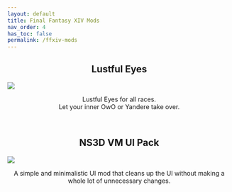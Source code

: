 ```yaml
---
layout: default
title: Final Fantasy XIV Mods
nav_order: 4
has_toc: false
permalink: /ffxiv-mods
---
```


<div class="card">
  <h2 style="text-align:center" class="text-delta">Lustful Eyes</h2>
  <a href="https://heliosphere.app/mod/w7xhfe6s7h0tbc96279yz1eb1g" target="_blank">
    <img src="https://data.heliosphere.app/images/Ps1K_4RxCX75xnQWhihjTWKQ2ZnQy9JsbS-vRePFyg8" /></a>
  <div class="container">
    <p style="text-align:center" class="text-delta">Lustful Eyes for all races.<br />Let your inner OwO or Yandere take over.</p>
  </div>
</div>
<br />
<div class="card">
  <h2 style="text-align:center" class="text-delta">NS3D VM UI Pack</h2>
  <a href="https://heliosphere.app/mod/hrsbv17zxh55567hsseaz4cbf8" target="_blank">
    <img src="https://heliosphere.app/api/web/package/8e32bd84ffec4a5298f1ce5caf918b7a/image/7660" /></a>
    
  <div class="container">
    <p style="text-align:center" class="text-delta">A simple and minimalistic UI mod that cleans up the UI without making a whole lot of unnecessary changes.</p>
  </div>
</div>
